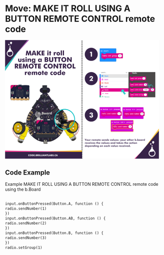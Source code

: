 # Move:  MAKE IT ROLL USING A BUTTON REMOTE CONTROL remote code

![Mkt_Button_RC-EN](https://github.com/Brilliant-Labs/code.bl/blob/code_alpha/packaged/docs/static/mb/projects/bboard-tutorials-cards/5_Move/Move4/Mkt_Button_RC-EN.png?raw=true "Mkt_Button_RC-EN")

## Code Example

Example MAKE IT ROLL USING A BUTTON REMOTE CONTROL remote code using the b.Board

```blocks

input.onButtonPressed(Button.A, function () {
radio.sendNumber(1)
})
input.onButtonPressed(Button.AB, function () {
radio.sendNumber(2)
})
input.onButtonPressed(Button.B, function () {
radio.sendNumber(3)
})
radio.setGroup(1)

```